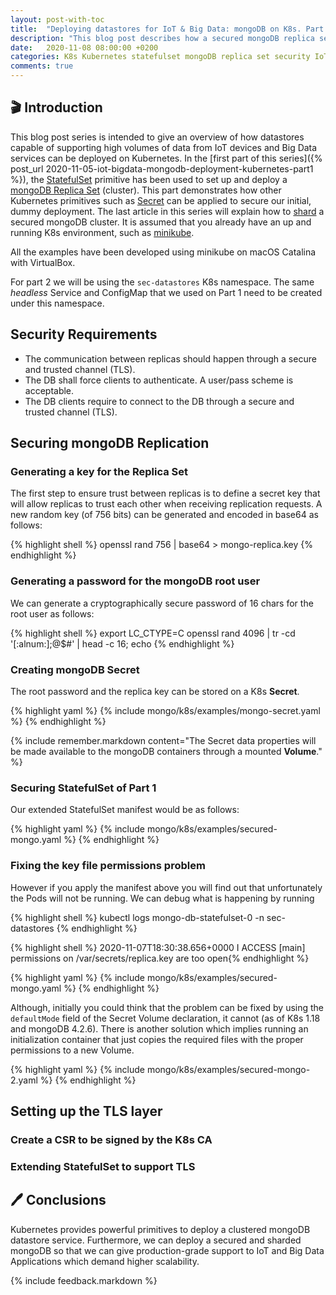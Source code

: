 ```yaml
---
layout: post-with-toc
title:  "Deploying datastores for IoT & Big Data: mongoDB on K8s. Part 2"
description: "This blog post describes how a secured mongoDB replica set can be deployed on Kubernetes"
date:   2020-11-08 08:00:00 +0200
categories: K8s Kubernetes statefulset mongoDB replica set security IoT Big Data TLS cloud native computing
comments: true 
---
```


## 🎬 Introduction

This blog post series is intended to give an overview of how datastores capable of supporting high volumes of data from IoT devices and Big Data services can be deployed on Kubernetes. In the [first part of this series]({% post_url 2020-11-05-iot-bigdata-mongodb-deployment-kubernetes-part1 %}), the [StatefulSet](https://kubernetes.io/docs/concepts/workloads/controllers/statefulset/) primitive has been used to set up and deploy a [mongoDB Replica Set](https://docs.mongodb.com/manual/replication/) (cluster). This part demonstrates how other Kubernetes primitives such as [Secret](https://kubernetes.io/docs/concepts/configuration/secret/) can be applied to secure our initial, dummy deployment. The last article in this series will explain how to [shard](https://docs.mongodb.com/manual/sharding/) a secured mongoDB cluster. It is assumed that you already have an up and running K8s environment, such as [minikube](https://minikube.sigs.k8s.io/docs/start/). 

All the examples have been developed using minikube on macOS Catalina with VirtualBox. 

For part 2 we will be using the `sec-datastores` K8s namespace. The same *headless* Service and ConfigMap that we used on Part 1 need to be created under this namespace. 

## Security Requirements

* The communication between replicas should happen through a secure and trusted channel (TLS).
* The DB shall force clients to authenticate. A user/pass scheme is acceptable.
* The DB clients require to connect to the DB through a secure and trusted channel (TLS). 

## Securing mongoDB Replication

### Generating a key for the Replica Set

The first step to ensure trust between replicas is to define a secret key that will allow replicas to trust each other when receiving replication requests. A new random key (of 756 bits) can be generated and encoded in base64 as follows: 

{% highlight shell %}
openssl rand 756 | base64 > mongo-replica.key
{% endhighlight %}

### Generating a password for the mongoDB root user

We can generate a cryptographically secure password of 16 chars for the root user as follows:

{% highlight shell %}
export LC_CTYPE=C
openssl rand 4096 | tr -cd '[:alnum:];@$#' | head -c 16; echo
{% endhighlight %}

### Creating mongoDB Secret

The root password and the replica key can be stored on a K8s **Secret**. 

{% highlight yaml %}
{% include mongo/k8s/examples/mongo-secret.yaml %}
{% endhighlight %}

{% include remember.markdown content="The Secret data properties will be made available to the mongoDB containers through a mounted **Volume**." %}  

### Securing StatefulSet of Part 1

Our extended StatefulSet manifest would be as follows:

{% highlight yaml %}
{% include mongo/k8s/examples/secured-mongo.yaml %}
{% endhighlight %}

### Fixing the key file permissions problem

However if you apply the manifest above you will find out that unfortunately the Pods will not be running. We can debug what is happening by running

{% highlight shell %}
kubectl logs mongo-db-statefulset-0 -n sec-datastores
{% endhighlight %}

{% highlight shell %}
2020-11-07T18:30:38.656+0000 I  ACCESS   [main] permissions on /var/secrets/replica.key are too open{% endhighlight %}

{% highlight yaml %}
{% include mongo/k8s/examples/secured-mongo.yaml %}
{% endhighlight %}

Although, initially you could think that the problem can be fixed by using the `defaultMode` field of the Secret Volume declaration, it cannot (as of K8s 1.18 and mongoDB 4.2.6). There is another solution which implies running an initialization container that just copies the required files with the proper permissions to a new Volume. 

{% highlight yaml %}
{% include mongo/k8s/examples/secured-mongo-2.yaml %}
{% endhighlight %}

## Setting up the TLS layer


### Create a CSR to be signed by the K8s CA


### Extending StatefulSet to support TLS


## 🖊️ Conclusions

Kubernetes provides powerful primitives to deploy a clustered mongoDB datastore service. Furthermore, we can deploy a secured and sharded mongoDB so that we can give production-grade support to IoT and Big Data Applications which demand higher scalability. 

{% include feedback.markdown %}
